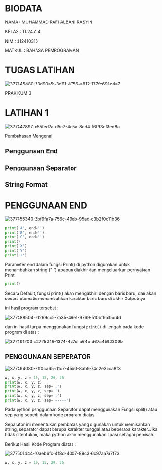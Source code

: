 # BIODATA

NAMA : MUHAMMAD RAFI ALBANI RASYIN

KELAS : TI.24.A.4

NIM : 312410316

MATKUL : BAHASA PEMROGRAMAN 

# TUGAS LATIHAN 

![377445480-73d90a5f-3d61-4756-a812-177fc694c4a7](https://github.com/user-attachments/assets/936ed331-de58-4aee-8f10-d2b811925fff)

PRAKIKUM 3

# LATIHAN 1

![377447897-c55fed7a-d5c7-4d5a-8cd4-f6f93ef8ed8a](https://github.com/user-attachments/assets/6e31f1bf-a59f-4c50-a3ef-8b94864c0463)

Pembahasan Mengenai :

## Penggunaan End

## Penggunaan Separator

## String Format

# PENGGUNAAN END

![377455340-2bf9fa7a-756c-49eb-95ad-c3b2f0d11b36](https://github.com/user-attachments/assets/66214e7c-5433-4d0e-9d88-1c4f98be8a8d)

```python
print('A', end='')
print('B', end='')
print('C', end='')
print()
print('X')
print('Y')
print('Z')
````

Parameter end dalam fungsi Print() di python digunakan untuk menambahkan string (" ") apapun diakhir dan mengeluarkan pernyataan Print

```python
print()
````

Secara Default, fungsi print() akan mengakhiri dengan baris baru, dan akan secara otomatis menambahkan karakter baris baru di akhir Outputnya

ini hasil program tersebut :

![377488504-e1269cc5-7a35-46e1-9769-510bf9a35d4d](https://github.com/user-attachments/assets/2e50e6fd-6066-4d1c-bdcd-f3a360325d8a)

dan ini hasil tanpa menggunakan fungsi `print()` di tengah pada kode program di atas :

![377491703-a2775246-1374-4d7d-a64c-d67a4592309b](https://github.com/user-attachments/assets/2cd3ff76-d0f8-4944-916b-603ba2803420)

## PENGGUNAAN SEPERATOR

![377494080-2ff0ca65-d1c7-45b0-8ab9-74c2e3bca8f3](https://github.com/user-attachments/assets/9aba3975-982b-4b34-9fdc-6845748d202a)

```python
w, x, y, z = 10, 15, 20, 25
print(w, x, y, z)
print(w, x, y, z, sep=',')
print(w, x, y, z, sep='')
print(w, x, y, z, sep=':')
print(w, x, y, z, sep='-----')
````

Pada python penggunaan Separator dapat menggunakan Fungsi split() atau sep yang seperti dalam kode program diatas

Separator ini menentukan pembatas yang digunakan untuk memisahkan string, separator dapat berupa karakter tunggal atau beberapa karakter.Jika tidak ditentukan, maka python akan menggunakan spasi sebagai pemisah.

Berikut Hasil Kode Program diatas : 

![377501444-10aeb6fc-4f8d-4007-89c3-6c97aa7a7f73](https://github.com/user-attachments/assets/694e0c8b-006f-4a0d-af8b-b26be00da208)

```python
w, x, y, z = 10, 15, 20, 25
````

